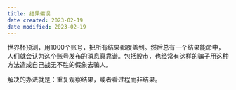 ```yaml
---
title: 结果偏误
date created: 2023-02-19
date modified: 2023-02-19
---
```


世界杯预测，用1000个账号，把所有结果都覆盖到。然后总有一个结果能命中，人们就会认为这个账号发布的消息真靠谱。包括股市，也经常有这样的骗子用这种方法造成自己战无不胜的假象去骗人。

解决的办法就是：重复观察结果，或者看过程而非结果。